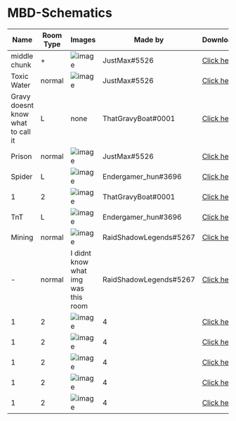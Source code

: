 # MBD-Schematics
| Name | Room Type | Images | Made by | Download |
| ---- | --------- | ------ | ------- | -------- |
| middle chunk | + | ![image](https://github.com/Zero5G/MBD-Schematics/blob/main/Screenshots/JustMax/JustMax-type=+.png?raw=true) | JustMax#5526 | [Click here](https://github.com/Zero5G/MBD-Schematics/blob/main/Schematics/JustMax/middle2.schem?raw=true) |
| Toxic Water | normal | ![image](https://github.com/Zero5G/MBD-Schematics/blob/main/Screenshots/JustMax/toxicwater.png?raw=true) | JustMax#5526 | [Click here](https://github.com/Zero5G/MBD-Schematics/blob/main/Schematics/JustMax/toxic_water.schem?raw=true) |
| Gravy doesnt know what to call it | L | none | ThatGravyBoat#0001 | [Click here](https://github.com/Zero5G/MBD-Schematics/blob/main/Schematics/ThatGravyBoat/1-1corner_caged_chest.schem?raw=true) |
| Prison | normal | ![image](https://github.com/Zero5G/MBD-Schematics/blob/main/Screenshots/JustMax/prison.png?raw=true) | JustMax#5526 | [Click here](https://github.com/Zero5G/MBD-Schematics/blob/main/Schematics/JustMax/prison.schem?raw=true) |
| Spider | L | ![image](https://github.com/Zero5G/MBD-Schematics/blob/main/Screenshots/Endergamer_hun/spider.png?raw=true) | Endergamer_hun#3696 | [Click here](https://github.com/Zero5G/MBD-Schematics/blob/main/Schematics/Endergamer_hun/1_chunk_corner_spiders.schem?raw=true) |
| 1 | 2 | ![image](https://github.com/Zero5G/MBD-Schematics/blob/main/Screenshots/ThatGravyBoat/ench-cult.png?raw=true) | ThatGravyBoat#0001 | [Click here](https://github.com/Zero5G/MBD-Schematics/blob/main/Schematics/ThatGravyBoat/1-1enchanting_cult.schem?raw=true) |
| TnT | L | ![image](https://github.com/Zero5G/MBD-Schematics/blob/main/Screenshots/Endergamer_hun/tnt.jpg?raw=true) | Endergamer_hun#3696 | [Click here](https://github.com/Zero5G/MBD-Schematics/blob/main/Schematics/Endergamer_hun/tnt_X_room.schem?raw=true) |
| Mining | normal | ![image](https://github.com/Zero5G/MBD-Schematics/blob/main/Screenshots/RaidShadowLegends/mining.png?raw=true) | RaidShadowLegends#5267 | [Click here](https://github.com/Zero5G/MBD-Schematics/blob/main/Schematics/RaidShadowLegends/Dungeon_Room_Mining_Themed.schem?raw=true) |
| - | normal | I didnt know what img was this room  | RaidShadowLegends#5267 | [Click here](https://github.com/Zero5G/MBD-Schematics/blob/main/Schematics/RaidShadowLegends/dungeon_room_3.schem?raw=true) |
| 1 | 2 | ![image]() | 4 | [Click here]() |
| 1 | 2 | ![image]() | 4 | [Click here]() |
| 1 | 2 | ![image]() | 4 | [Click here]() |
| 1 | 2 | ![image]() | 4 | [Click here]() |
| 1 | 2 | ![image]() | 4 | [Click here]() |